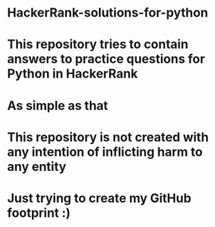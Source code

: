 # HackerRank-solutions-for-python
# This repository tries to contain answers to practice questions for Python in HackerRank
# As simple as that
# This repository is not created with any intention of inflicting harm to any entity
# Just trying to create my GitHub footprint :)

